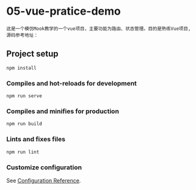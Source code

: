 # 05-vue-pratice-demo
    这是一个模仿Mook教学的一个vue项目，主要功能为路由、状态管理。目的是熟练Vue项目,
    源码参考地址：
## Project setup
```
npm install
```

### Compiles and hot-reloads for development
```
npm run serve
```

### Compiles and minifies for production
```
npm run build
```

### Lints and fixes files
```
npm run lint
```

### Customize configuration
See [Configuration Reference](https://cli.vuejs.org/config/).
